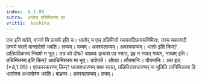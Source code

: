 ```yaml
---
index:  6.1.80
sutra:  धातोस् तन्निमित्तस्य एव
vritti:  kashika 
---
```


एचः इति वर्तते, वान्तो यि प्रत्यये इति च। धातोर् य एच् तन्निमित्तो यकारादिप्रत्ययनिमित्तः, तस्य यकारादौ प्रत्यये परतो वान्तादेशो भवति। लव्यम्। पव्यम्। अवश्यलाव्यम्। अवश्यपाव्यम्। धातोः इति किम्? प्रातिपदिकस्य नियमो म भूत्। तत्र को दोषः? बाभ्रव्यः इत्यत्रा एव स्यात्, इह न स्यात् गव्यम्, नाव्यम् इति। तन्निमित्तस्य इति किम्? अतन्निमित्तस्य मा भूत्। उपोयते। औयत। लौयमानिः। पौयमानिः। अत इञ् (*4,1.95)। एवकारकरणम् किम्? धात्ववधारणम् यथा स्यात्, तन्निमित्तावधारणम् मा भूतिति तानिमित्तस्य हि धातोश्च अधातोश्च भवति। बाभ्रव्यः। अवश्यलाव्यम्। लवम्।

